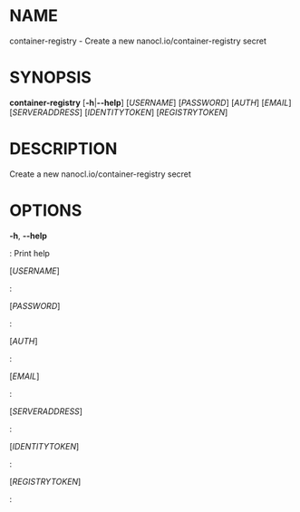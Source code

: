 # NAME

container-registry - Create a new nanocl.io/container-registry secret

# SYNOPSIS

**container-registry** \[**-h**\|**\--help**\] \[*USERNAME*\]
\[*PASSWORD*\] \[*AUTH*\] \[*EMAIL*\] \[*SERVERADDRESS*\]
\[*IDENTITYTOKEN*\] \[*REGISTRYTOKEN*\]

# DESCRIPTION

Create a new nanocl.io/container-registry secret

# OPTIONS

**-h**, **\--help**

:   Print help

\[*USERNAME*\]

:   

\[*PASSWORD*\]

:   

\[*AUTH*\]

:   

\[*EMAIL*\]

:   

\[*SERVERADDRESS*\]

:   

\[*IDENTITYTOKEN*\]

:   

\[*REGISTRYTOKEN*\]

:   
